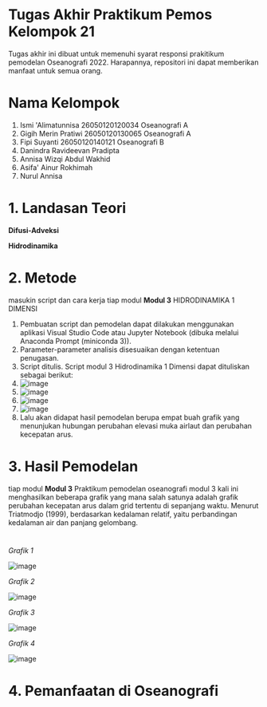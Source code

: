 # Tugas Akhir Praktikum Pemos Kelompok 21
Tugas akhir ini dibuat untuk memenuhi syarat responsi prakitikum pemodelan Oseanografi 2022. Harapannya, repositori ini dapat memberikan manfaat untuk semua orang.

# Nama Kelompok
1. Ismi 'Alimatunnisa 26050120120034 Oseanografi A
2. Gigih Merin Pratiwi 26050120130065 Oseanografi A
3. Fipi Suyanti 26050120140121 Oseanografi B
4. Danindra Ravideevan Pradipta
5. Annisa Wizqi Abdul Wakhid
6. Asifa' Ainur Rokhimah
7. Nurul Annisa

# 1. Landasan Teori
**Difusi-Adveksi**

**Hidrodinamika**
# 2. Metode 
masukin script dan cara kerja tiap modul
**Modul 3**
HIDRODINAMIKA 1 DIMENSI
1. Pembuatan script dan pemodelan dapat dilakukan menggunakan aplikasi Visual Studio Code atau Jupyter Notebook (dibuka melalui Anaconda Prompt (miniconda 3)).
2. Parameter-parameter analisis disesuaikan dengan ketentuan penugasan.
3. Script ditulis. Script modul 3 Hidrodinamika 1 Dimensi dapat dituliskan sebagai berikut:
4. ![image](https://user-images.githubusercontent.com/92222622/169678228-23cb4aee-5d13-429b-8100-06f95954d045.png)
5. ![image](https://user-images.githubusercontent.com/92222622/169678251-3d6cae8d-0ba8-488f-adf9-f9d24b3b74f3.png)
6. ![image](https://user-images.githubusercontent.com/92222622/169678261-e88baf82-7338-41d2-84af-7162820c5872.png)
7. ![image](https://user-images.githubusercontent.com/92222622/169678289-78317c77-86bc-4557-a838-460251ede4c8.png)
8. Lalu akan didapat hasil pemodelan berupa empat buah grafik yang menunjukan hubungan perubahan elevasi muka airlaut dan perubahan kecepatan arus. 
# 3. Hasil Pemodelan
tiap modul
**Modul 3**
Praktikum pemodelan oseanografi modul 3 kali ini menghasilkan beberapa grafik yang mana salah satunya adalah grafik perubahan kecepatan arus dalam grid tertentu di sepanjang waktu. Menurut Triatmodjo (1999), berdasarkan kedalaman relatif, yaitu perbandingan kedalaman air dan panjang gelombang.
# 
*Grafik 1*

![image](https://user-images.githubusercontent.com/92222622/169678484-2fa0fd7a-4a0e-49f7-81b6-35cc98315f17.png)

*Grafik 2*

![image](https://user-images.githubusercontent.com/92222622/169678512-462cc805-8c1b-4795-b6b5-ca16d1e012a4.png)

*Grafik 3*

![image](https://user-images.githubusercontent.com/92222622/169678533-9366f10e-f741-409a-a668-a20a0d4dffd4.png)

*Grafik 4*

![image](https://user-images.githubusercontent.com/92222622/169678549-fe19ab00-1ccc-4f1e-95f4-647119a0a477.png)


# 4. Pemanfaatan di Oseanografi
